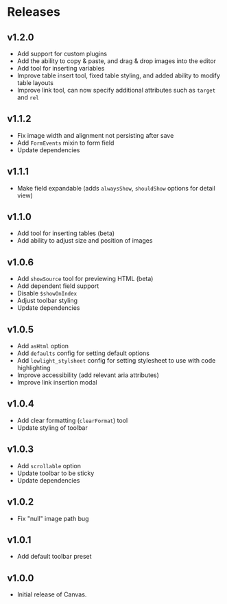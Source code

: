 # Releases

## v1.2.0

- Add support for custom plugins
- Add the ability to copy & paste, and drag & drop images into the editor
- Add tool for inserting variables
- Improve table insert tool, fixed table styling, and added ability to modify table layouts
- Improve link tool, can now specify additional attributes such as `target` and `rel`

## v1.1.2

- Fix image width and alignment not persisting after save
- Add `FormEvents` mixin to form field
- Update dependencies 

## v1.1.1

- Make field expandable (adds `alwaysShow`, `shouldShow` options for detail view)

## v1.1.0

- Add tool for inserting tables (beta)
- Add ability to adjust size and position of images

## v1.0.6

- Add `showSource` tool for previewing HTML (beta)
- Add dependent field support
- Disable `$showOnIndex`
- Adjust toolbar styling
- Update dependencies

## v1.0.5

- Add `asHtml` option
- Add `defaults` config for setting default options
- Add `lowlight_stylsheet` config for setting stylesheet to use with code highlighting
- Improve accessibility (add relevant aria attributes)
- Improve link insertion modal

## v1.0.4

- Add clear formatting (`clearFormat`) tool
- Update styling of toolbar

## v1.0.3

- Add `scrollable` option
- Update toolbar to be sticky
- Update dependencies

## v1.0.2

- Fix "null" image path bug

## v1.0.1

- Add default toolbar preset

## v1.0.0

- Initial release of Canvas.
